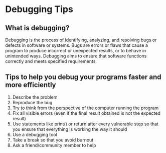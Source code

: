 # Debugging Tips

## What is debugging?
Debugging is the process of identifying, analyzing, and resolving bugs or defects in software or systems. Bugs are errors or flaws that cause a program to produce incorrect or unexpected results, or to behave in unintended ways. Debugging aims to ensure that software functions correctly and meets specified requirements.

## Tips to help you debug your programs faster and more efficiently
1. Describe the problem
2. Reproduce the bug
3. Try to think from the perspective of the computer running the program
4. Fix all visible errors (even if the final result obtained is not the expected result)
5. Use statements like print() or return after every vulnerable step so that you ensure that everything is working the way it should
6. Use a debugging tool
7. Take a break so that you avoid burnout
8. Ask a friend/community member to help
